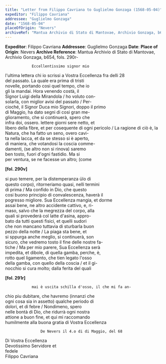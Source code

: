 ```yaml
---
title: "Letter from Filippo Cavriana to Guglielmo Gonzaga (1568-05-04)"
expeditor: "Filippo Cavriana"
addressee: "Guglielmo Gonzaga"
date: "1568-05-04"
placeOfOrigin: "Nevers"
archiveRef: "Mantua Archivio di Stato di Mantovae, Archivio Gonzaga, b654, fols. 290r-"
---
```


**Expeditor**: Filippo Cavriana
**Addressee**: Guglielmo Gonzaga
**Date**: 
**Place of Origin**: Nevers
**Archive Reference**: Mantua Archivio di Stato di Mantovae, Archivio Gonzaga, b654, fols. 290r-


        
            
                Eccellentissimo signor mio


                  
l'ultima lettera chi io scrissi a Vostra Eccellenza fra delli 28   
del passato. La quale era prima di tristi   
novelle, portando cosi quel tempo, che io   
gli la mandai. Hora venendo costà, il   
Signor Luigi della Mirandola / ho voluto con-  
solarla, con miglior avisi del passato / Per-  
cioché, il Signor Duca mio Signori, doppo il primo   
di Maggio, ha dato segni di cosi gran me-  
glioramento, che si continuerà, spero che   
infra doi, ossero. lettere giorni sere netto, et   
libero della fibre, et per cosequente di ogni pericolo / La ragione di ciò è, la   
Natura, che ha fatto un seno, overo cavi-  
ta nella lacca, et da se stesso si è aperto,   
di maniera, che votandosi la coscia comme-  
damenti, (se altro non si rinova) saremo   
ben tosto, fuori d'ogni fastidio. Ma si   
per ventura, se ne facesse un altro; (come


                
**[fol. 290v]**

                  
si puo temere, per la distemperanza u̍lo di   
questo corpo), ritorneriamo quasi, nelli termini   
di prima / Ma confido in Dio, che questo   
cosi buono principio di convalescenza, haverà il   
pogresso migliore. Sua Eccellenza mangia, et dorme   
assai bene, ne altro accidente cattivo, e, ri-  
maso, salvo che la megrezza del corpo, alla   
quali si provederá col latte d'asina, appro-  
bato da tutti questi fisici, et quelli sudori   
che non mancano tuttavia di sturbarla buon   
pezzo della notte / La piaga sta bene, et   
si sppurga anche meglio, si continuerà, son   
sicuro, che vedremo tosto il fine delle nostre fa-  
tiche / Ma per mio parere, Sua Eccellenza serà   
impedita, et dibole, di quella gamba, perche, è,   
rotto quel ligamento, che tien legato l'osso   
della gamba, con quello della coscia / et il gi-  
nocchio si cura molto; dalla ferita del quali


                
**[fol. 291r]**

                mai è uscita schilla d'osso, il che mi fa an-  
chio piu dubitare, che havremo (innanzi che   
ogni cosa sia in assetto) qualche periodo di   
dolori, et di febre / Nondimeno, spero   
nelle bontà di Dio, che ridurrà ogni nostra   
attione a buon fine, et qui mi raccomando   
humilmente alla buona gratia di Vostra Eccellenza


                
                    De Nevers il 4.o di di Maggio, del 68
                      
Di Vostra Eccellenza   
Devotissimo Servidore et   
fedele   
Filippo Cavriana
                


            
        
    